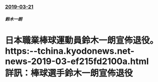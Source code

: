 ### [2019-03-21](/news/2019/03/21/index.md)

##### 鈴木一朗
#  日本職業棒球運動員鈴木一朗宣佈退役。 https:--tchina.kyodonews.net-news-2019-03-ef215fd2100a.html 詳訊：棒球選手鈴木一朗宣佈退役 



